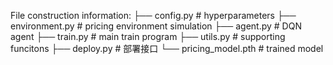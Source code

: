 File construction information:
├── config.py       # hyperparameters
├── environment.py  # pricing environment simulation
├── agent.py        # DQN agent
├── train.py        # main train program
├── utils.py        # supporting funcitons
├── deploy.py       # 部署接口
└── pricing_model.pth # trained model